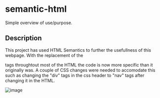 # semantic-html

Simple overview of use/purpose.

## Description

This project has used HTML Semantics to further the usefullness of this webpage. With the replacement of the <div> tags throughtout most of the HTML the code is now more specific than it originally was. A couple of CSS changes were needed to accomodate this such as changing the "div" tags in the css header to "nav" tags after changing it in the HTML.

![image](https://github.com/jlipovetz/semantic-html/assets/145285212/82a21d35-cdd2-4b77-b480-86324fa0665d)

